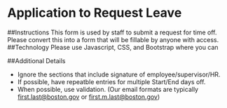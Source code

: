 # Application to Request Leave
##Instructions
This form is used by staff to submit a request for time off. Please convert this into a form that will be fillable by anyone with access.  
##Technology
Please use Javascript, CSS, and Bootstrap where you can

##Additional Details

* Ignore the sections that include signature of employee/supervisor/HR.
* If possible, have repeatble entries for multiple Start/End days off.
* When possible, use validation. (Our email formats are typically first.last@boston.gov or first.m.last@boston.gov)
